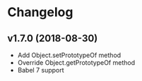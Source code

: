 # Changelog

## v1.7.0 (2018-08-30)

- Add Object.setPrototypeOf method
- Override Object.getPrototypeOf method
- Babel 7 support
